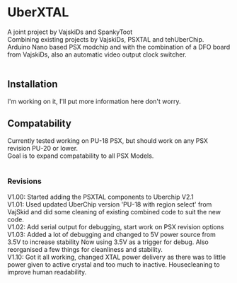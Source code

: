 # UberXTAL
A joint project by VajskiDs and SpankyToot<br />
Combining existing projects by VajskiDs, PSXTAL and tehUberChip.<br />
Arduino Nano based PSX modchip and with the combination of a DFO board from VajskiDs, also an automatic video output clock switcher.<br />
<br />
## Installation<br />
I'm working on it, I'll put more information here don't worry.
<br />
## Compatability<br />
Currently tested working on PU-18 PSX, but should work on any PSX revision PU-20 or lower.<br />
Goal is to expand compatability to all PSX Models.<br />
<br />
### Revisions
V1.00: Started adding the PSXTAL components to Uberchip V2.1<br />
V1.01: Used updated UberChip version 'PU-18 with region select' from VajSkid and did some cleaning of existing combined code to suit the new code.<br />
V1.02: Add serial output for debugging, start work on PSX revision options<br />
V1.03: Added a lot of debugging and changed to 5V power source from 3.5V to increase stability Now using 3.5V as a trigger for debug. Also reorganised a few things for cleanliness and stability.<br />
V1.10: Got it all working, changed XTAL power delivery as there was to little power given to active crystal and too much to inactive. Housecleaning to improve human readability.<br />
